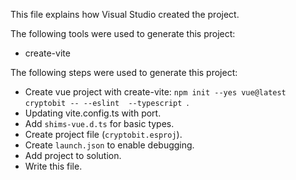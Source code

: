 This file explains how Visual Studio created the project.

The following tools were used to generate this project:
- create-vite

The following steps were used to generate this project:
- Create vue project with create-vite: `npm init --yes vue@latest cryptobit -- --eslint  --typescript `.
- Updating vite.config.ts with port.
- Add `shims-vue.d.ts` for basic types.
- Create project file (`cryptobit.esproj`).
- Create `launch.json` to enable debugging.
- Add project to solution.
- Write this file.
